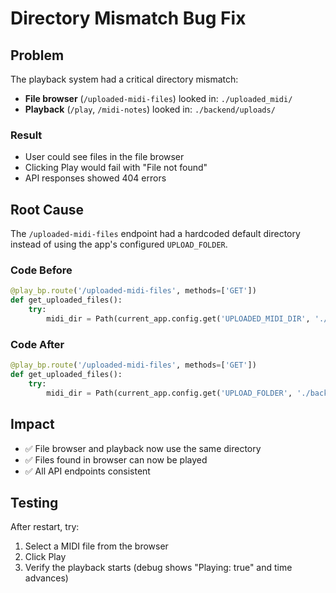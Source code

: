 # Directory Mismatch Bug Fix

## Problem
The playback system had a critical directory mismatch:
- **File browser** (`/uploaded-midi-files`) looked in: `./uploaded_midi/`
- **Playback** (`/play`, `/midi-notes`) looked in: `./backend/uploads/`

### Result
- User could see files in the file browser
- Clicking Play would fail with "File not found"
- API responses showed 404 errors

## Root Cause
The `/uploaded-midi-files` endpoint had a hardcoded default directory instead of using the app's configured `UPLOAD_FOLDER`.

### Code Before
```python
@play_bp.route('/uploaded-midi-files', methods=['GET'])
def get_uploaded_files():
    try:
        midi_dir = Path(current_app.config.get('UPLOADED_MIDI_DIR', './uploaded_midi'))  # ❌ Wrong directory
```

### Code After
```python
@play_bp.route('/uploaded-midi-files', methods=['GET'])
def get_uploaded_files():
    try:
        midi_dir = Path(current_app.config.get('UPLOAD_FOLDER', './backend/uploads'))  # ✓ Correct directory
```

## Impact
- ✅ File browser and playback now use the same directory
- ✅ Files found in browser can now be played
- ✅ All API endpoints consistent

## Testing
After restart, try:
1. Select a MIDI file from the browser
2. Click Play
3. Verify the playback starts (debug shows "Playing: true" and time advances)
